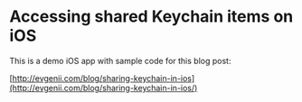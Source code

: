 # Accessing shared Keychain items on iOS

This is a demo iOS app with sample code for this blog post:

[http://evgenii.com/blog/sharing-keychain-in-ios](http://evgenii.com/blog/sharing-keychain-in-ios/)
